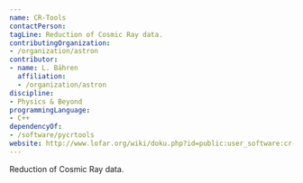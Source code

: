 ```yaml
---
name: CR-Tools
contactPerson:
tagLine: Reduction of Cosmic Ray data.
contributingOrganization:
- /organization/astron
contributor:
- name: L. Bähren
  affiliation:
  - /organization/astron
discipline:
- Physics & Beyond
programmingLanguage:
- C++
dependencyOf:
- /software/pycrtools
website: http://www.lofar.org/wiki/doku.php?id=public:user_software:cr-tools
---
```

Reduction of Cosmic Ray data.
